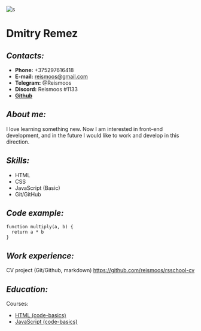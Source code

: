 ![s](https://lh3.googleusercontent.com/pw/AM-JKLX8O9cik8VL44rsO17_Dvg3ThvAtq7c34omT-sS6gjNcdnnLBVwfesEACZCWrTPwEdZj39-bHT5kMQHkmIBZh5FLBPzQaLgOUlkKmWtZnXNgLyq6DlG0tECsGeM4amG9wuTlhiwbL7QMxJ5UbWWX0-f=w442-h620-no)
# **Dmitry Remez**
## ***Contacts:***
* **Phone:** +375297616418
* **E-mail:** reismoos@gmail.com
* **Telegram:** @Reismoos
* **Discord:** Reismoos #1133
* [**Github**](https://github.com/reismoos)
## ***About me:***
I love learning something new. Now I am interested in front-end development, and in the future I would like to work and develop in this direction. 
## ***Skills:***
* HTML
* CSS 
* JavaScript (Basic)
* Git/GitHub
## ***Code example:***
```
function multiply(a, b) {
  return a * b
} 
```  
## ***Work experience:***
CV project (Git/Github, markdown)
https://github.com/reismoos/rsschool-cv
## ***Education:***
Courses:
* [HTML (code-basics)](https://ru.code-basics.com/languages/html)
* [JavaScript (code-basics)](https://ru.code-basics.com/languages/javascript)